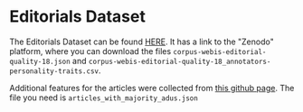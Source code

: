 # Editorials Dataset

The Editorials Dataset can be found [HERE](https://webis.de/data/webis-editorial-quality-18.html). It has a link to the "Zenodo" platform, where you can download the files `corpus-webis-editorial-quality-18.json` and `corpus-webis-editorial-quality-18_annotators-personality-traits.csv`.

Additional features for the articles were collected from [this github page](https://github.com/webis-de/acl20-editorials-style-persuasive-effect/tree/master/data). The file you need is `articles_with_majority_adus.json`